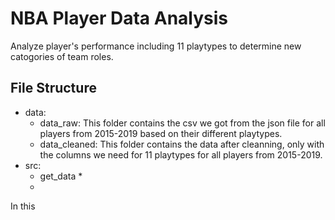# NBA Player Data Analysis
Analyze player's performance including 11 playtypes to determine new catogories of team roles.

## File Structure
* data:
  * data_raw: This folder contains the csv we got from the json file for all players from 2015-2019 based on their different playtypes.
  * data_cleaned: This folder contains the data after cleanning, only with the columns we need for 11 playtypes for all players from 2015-2019.
* src:
  * get_data
    *
  * 
In this 
